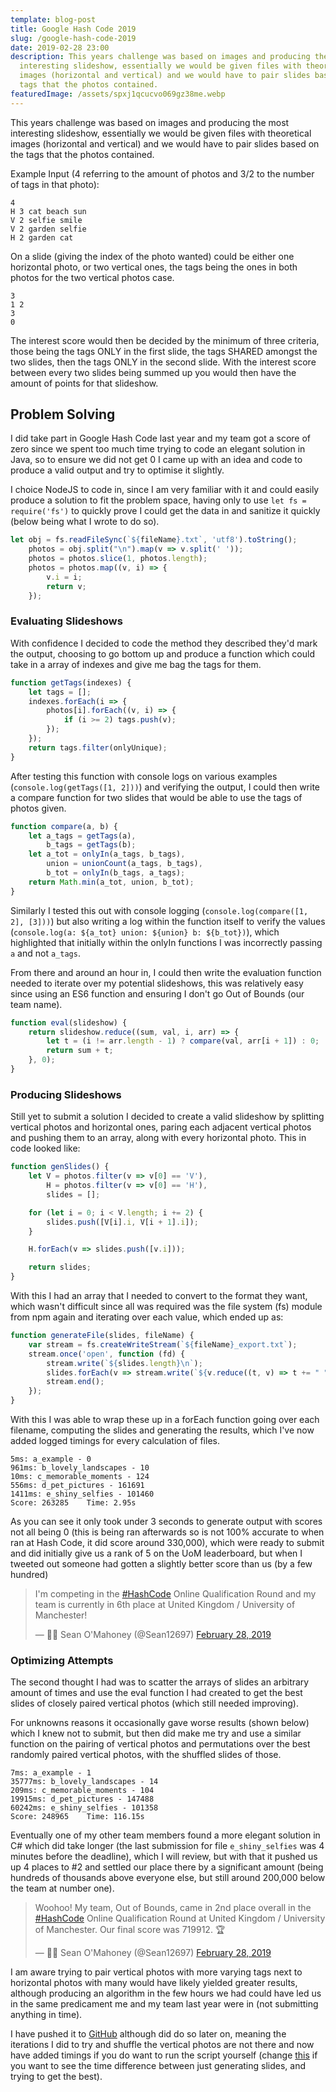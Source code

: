 ```yaml
---
template: blog-post
title: Google Hash Code 2019
slug: /google-hash-code-2019
date: 2019-02-28 23:00
description: This years challenge was based on images and producing the most
  interesting slideshow, essentially we would be given files with theoretical
  images (horizontal and vertical) and we would have to pair slides based on the
  tags that the photos contained.
featuredImage: /assets/spxj1qcucvo069gz38me.webp
---
```


This years challenge was based on images and producing the most interesting slideshow, essentially we would be given files with theoretical images (horizontal and vertical) and we would have to pair slides based on the tags that the photos contained.

Example Input (4 referring to the amount of photos and 3/2 to the number of tags in that photo):

```
4
H 3 cat beach sun
V 2 selfie smile
V 2 garden selfie
H 2 garden cat
```

On a slide (giving the index of the photo wanted) could be either one horizontal photo, or two vertical ones, the tags being the ones in both photos for the two vertical photos case. 

```
3
1 2
3
0
```

The interest score would then be decided by the minimum of three criteria, those being the tags ONLY in the first slide, the tags SHARED amongst the two slides, then the tags ONLY in the second slide. With the interest score between every two slides being summed up you would then have the amount of points for that slideshow.

## Problem Solving

I did take part in Google Hash Code last year and my team got a score of zero since we spent too much time trying to code an elegant solution in Java, so to ensure we did not get 0 I came up with an idea and code to produce a valid output and try to optimise it slightly.

I choice NodeJS to code in, since I am very familiar with it and could easily produce a solution to fit the problem space, having only to use `let fs = require('fs')` to quickly prove I could get the data in and sanitize it quickly (below being what I wrote to do so).

```javascript
let obj = fs.readFileSync(`${fileName}.txt`, 'utf8').toString();
    photos = obj.split("\n").map(v => v.split(' '));
    photos = photos.slice(1, photos.length);
    photos = photos.map((v, i) => {
        v.i = i;
        return v;
    });
```

### Evaluating Slideshows

With confidence I decided to code the method they described they'd mark the output, choosing to go bottom up and produce a function which could take in a array of indexes and give me bag the tags for them. 

```javascript
function getTags(indexes) {
    let tags = [];
    indexes.forEach(i => {
        photos[i].forEach((v, i) => {
            if (i >= 2) tags.push(v);
        });
    });
    return tags.filter(onlyUnique);
}
```

After testing this function with console logs on various examples (`console.log(getTags([1, 2]))`) and verifying the output, I could then write a compare function for two slides that would be able to use the tags of photos given.

```javascript
function compare(a, b) {
    let a_tags = getTags(a),
        b_tags = getTags(b);
    let a_tot = onlyIn(a_tags, b_tags),
        union = unionCount(a_tags, b_tags),
        b_tot = onlyIn(b_tags, a_tags);
    return Math.min(a_tot, union, b_tot);
}
```

Similarly I tested this out with console logging (`console.log(compare([1, 2], [3]))`) but also writing a log within the function itself to verify the values (`console.log(a: ${a_tot} union: ${union} b: ${b_tot})`), which highlighted that initially within the onlyIn functions I was incorrectly passing `a` and not `a_tags`.

From there and around an hour in, I could then write the evaluation function needed to iterate over my potential slideshows, this was relatively easy since using an ES6 function and ensuring I don't go Out of Bounds (our team name).

```javascript
function eval(slideshow) {
    return slideshow.reduce((sum, val, i, arr) => {
        let t = (i != arr.length - 1) ? compare(val, arr[i + 1]) : 0;
        return sum + t;
    }, 0);
}
```

### Producing Slideshows

Still yet to submit a solution I decided to create a valid slideshow by splitting vertical photos and horizontal ones, paring each adjacent vertical photos and pushing them to an array, along with every horizontal photo. This in code looked like:

```javascript
function genSlides() {
    let V = photos.filter(v => v[0] == 'V'),
        H = photos.filter(v => v[0] == 'H'),
        slides = [];

    for (let i = 0; i < V.length; i += 2) {
        slides.push([V[i].i, V[i + 1].i]);
    }

    H.forEach(v => slides.push([v.i]));

    return slides;
}
```

With this I had an array that I needed to convert to the format they want, which wasn't difficult since all was required was the file system (fs) module from npm again and iterating over each value, which ended up as:

```javascript
function generateFile(slides, fileName) {
    var stream = fs.createWriteStream(`${fileName}_export.txt`);
    stream.once('open', function (fd) {
        stream.write(`${slides.length}\n`);
        slides.forEach(v => stream.write(`${v.reduce((t, v) => t += " " + v, "")}\n`));
        stream.end();
    });
}
```

With this I was able to wrap these up in a forEach function going over each filename, computing the slides and generating the results, which I've now added logged timings for every calculation of files.

```
5ms: a_example - 0
961ms: b_lovely_landscapes - 10
10ms: c_memorable_moments - 124
556ms: d_pet_pictures - 161691
1411ms: e_shiny_selfies - 101460
Score: 263285    Time: 2.95s
```

As you can see it only took under 3 seconds to generate output with scores not all being 0 (this is being ran afterwards so is not 100% accurate to when ran at Hash Code, it did score around 330,000), which were ready to submit and did initially give us a rank of 5 on the UoM leaderboard, but when I tweeted out someone had gotten a slightly better score than us (by a few hundred)

<blockquote class="twitter-tweet" data-dnt="true"><p lang="en" dir="ltr">I&#39;m competing in the <a href="https://twitter.com/hashtag/HashCode?src=hash&amp;ref_src=twsrc%5Etfw">#HashCode</a> Online Qualification Round and my team is currently in 6th place at United Kingdom / University of Manchester!</p>&mdash; 🧙‍♂️ Sean O&#39;Mahoney (@Sean12697) <a href="https://twitter.com/Sean12697/status/1101209599091376129?ref_src=twsrc%5Etfw">February 28, 2019</a></blockquote> <script async src="https://platform.twitter.com/widgets.js" charset="utf-8"></script>

### Optimizing Attempts

The second thought I had was to scatter the arrays of slides an arbitrary amount of times and use the eval function I had created to get the best slides of closely paired vertical photos (which still needed improving).

For unknowns reasons it occasionally gave worse results (shown below) which I knew not to submit, but then did make me try and use a similar function on the pairing of vertical photos and permutations over the best randomly paired vertical photos, with the shuffled slides of those.

```
7ms: a_example - 1
35777ms: b_lovely_landscapes - 14
209ms: c_memorable_moments - 104
19915ms: d_pet_pictures - 147488
60242ms: e_shiny_selfies - 101358
Score: 248965    Time: 116.15s
```

Eventually one of my other team members found a more elegant solution in C# which did take longer (the last submission for file `e_shiny_selfies` was 4 minutes before the deadline), which I will review, but with that it pushed us up 4 places to #2 and settled our place there by a significant amount (being hundreds of thousands above everyone else, but still around 200,000 below the team at number one).

<blockquote class="twitter-tweet"><p lang="en" dir="ltr">Woohoo! My team, Out of Bounds, came in 2nd place overall in the <a href="https://twitter.com/hashtag/HashCode?src=hash&amp;ref_src=twsrc%5Etfw">#HashCode</a> Online Qualification Round at United Kingdom / University of Manchester. Our final score was 719912. 🏆</p>&mdash; 🧙‍♂️ Sean O&#39;Mahoney (@Sean12697) <a href="https://twitter.com/Sean12697/status/1101238831670534149?ref_src=twsrc%5Etfw">February 28, 2019</a></blockquote> <script async src="https://platform.twitter.com/widgets.js" charset="utf-8"></script>

I am aware trying to pair vertical photos with more varying tags next to horizontal photos with many would have likely yielded greater results, although producing an algorithm in the few hours we had could have led us in the same predicament me and my team last year were in (not submitting anything in time).

I have pushed it to [GitHub](https://github.com/Sean12697/HashCode2019/) although did do so later on, meaning the iterations I did to try and shuffle the vertical photos are not there and now have added timings if you do want to run the script yourself (change [this](https://github.com/Sean12697/HashCode2019/blob/2d75560e9f6534f2123ae5ce5a276609f17417ea/script.js#L19) if you want to see the time difference between just generating slides, and trying to get the best).
